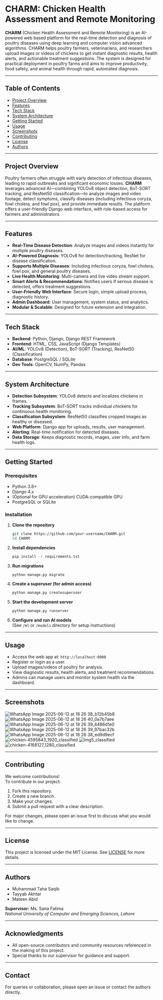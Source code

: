 # CHARM: Chicken Health Assessment and Remote Monitoring

**CHARM** (Chicken Health Assessment and Remote Monitoring) is an AI-powered web based platform for the real-time detection and diagnosis of poultry diseases using deep learning and computer vision advanced algorithms. CHARM helps poultry farmers, veterinarians, and researchers upload images or videos of chickens to get instant diagnostic results, health alerts, and actionable treatment suggestions. The system is designed for practical deployment in poultry farms and aims to improve productivity, food safety, and animal health through rapid, automated diagnosis.

---

## Table of Contents

- [Project Overview](#project-overview)
- [Features](#features)
- [Tech Stack](#tech-stack)
- [System Architecture](#system-architecture)
- [Getting Started](#getting-started)
- [Usage](#usage)
- [Screenshots](#screenshots)
- [Contributing](#contributing)
- [License](#license)
- [Authors](#authors)

---

## Project Overview

Poultry farmers often struggle with early detection of infectious diseases, leading to rapid outbreaks and significant economic losses. **CHARM** leverages advanced AI—combining YOLOv8 object detection, BoT-SORT tracking, and ResNet50 classification—to analyze images and video footage, detect symptoms, classify diseases (including infectious coryza, fowl cholera, and fowl pox), and provide immediate results. The platform offers a user-friendly Django web interface, with role-based access for farmers and administrators.

---

## Features

- **Real-Time Disease Detection**: Analyze images and videos instantly for multiple poultry diseases.
- **AI-Powered Diagnosis**: YOLOv8 for detection/tracking, ResNet for disease classification.
- **Supports Multiple Diseases**: Including infectious coryza, fowl cholera, fowl pox, and general poultry diseases.
- **Live Health Monitoring**: Multi-camera and live video stream support.
- **Smart Alerts & Recommendations**: Notifies users if serious disease is detected, offers treatment suggestions.
- **User-Friendly Web Interface**: Secure login, simple upload process, diagnostic history.
- **Admin Dashboard**: User management, system status, and analytics.
- **Modular & Scalable**: Designed for future extension and integration.

---

## Tech Stack

- **Backend**: Python, Django, Django REST Framework
- **Frontend**: HTML, CSS, JavaScript (Django Templates)
- **AI/ML**: YOLOv8 (Detection), BoT-SORT (Tracking), ResNet50 (Classification)
- **Database**: PostgreSQL / SQLite
- **Dev Tools**: OpenCV, NumPy, Pandas

---

## System Architecture

- **Detection Subsystem**: YOLOv8 detects and localizes chickens in frames.
- **Tracking Subsystem**: BoT-SORT tracks individual chickens for continuous health monitoring.
- **Classification Subsystem**: ResNet50 classifies cropped images as healthy or diseased.
- **Web Platform**: Django app for uploads, results, user management.
- **Alerting**: Real-time notification for detected diseases.
- **Data Storage**: Keeps diagnostic records, images, user info, and farm health logs.

---

## Getting Started

### Prerequisites

- Python 3.8+
- Django 4.x
- (Optional for GPU acceleration) CUDA-compatible GPU
- PostgreSQL or SQLite

### Installation

1. **Clone the repository**
    ```bash
    git clone https://github.com/your-username/CHARM.git
    cd CHARM
    ```

2. **Install dependencies**
    ```bash
    pip install -r requirements.txt
    ```

3. **Run migrations**
    ```bash
    python manage.py migrate
    ```

4. **Create a superuser (for admin access)**
    ```bash
    python manage.py createsuperuser
    ```

5. **Start the development server**
    ```bash
    python manage.py runserver
    ```

6. **Configure and run AI models**  
   (See `/ml` or `/models` directory for setup instructions)

---

## Usage

- Access the web app at: `http://localhost:8000`
- Register or login as a user.
- Upload images/videos of poultry for analysis.
- View diagnostic results, health alerts, and treatment recommendations.
- Admins can manage users and monitor system health via the dashboard.

---

## Screenshots

![WhatsApp Image 2025-06-12 at 18 26 38_b12b45b8](https://github.com/user-attachments/assets/ae73ed84-c1eb-4fa8-b424-53cb15a66cf3)
![WhatsApp Image 2025-06-12 at 18 26 40_0a7b7aee](https://github.com/user-attachments/assets/675e4839-9e13-4b95-8886-36cad2a7792b)
![WhatsApp Image 2025-06-12 at 18 26 39_4486d1e0](https://github.com/user-attachments/assets/da25b7f8-5d63-4def-bb21-c1c8a8c1427e)
![WhatsApp Image 2025-06-12 at 18 26 39_97bac32b](https://github.com/user-attachments/assets/d7e43558-7915-4efe-ae0b-05c877e128d5)
![WhatsApp Image 2025-06-12 at 18 26 38_ed9d9ecf](https://github.com/user-attachments/assets/74463555-58a6-4be0-b75b-0f7664103da1)
![chicken-4595843_1920_classified](https://github.com/user-attachments/assets/e3b47656-8521-4a12-9bde-46e4fbcb5dac)
![img5_classified](https://github.com/user-attachments/assets/4bbd1d84-20ec-4780-87cd-dc30f8d565be)
![chicken-4168127_1280_classified](https://github.com/user-attachments/assets/8727395c-b65c-45cf-8b8b-49ade82a236f)


---

## Contributing

We welcome contributions!  
To contribute in our project:

1. Fork this repository.
2. Create a new branch.
3. Make your changes.
4. Submit a pull request with a clear description.

For major changes, please open an issue first to discuss what you would like to change.

---

## License

This project is licensed under the MIT License. See [LICENSE](LICENSE) for more details.

---

## Authors

- Muhammad Taha Saqib
- Tayyab Akhtar
- Mateen Abid

**Supervisor:** Ms. Sana Fatima  
*National University of Computer and Emerging Sciences, Lahore*

---

## Acknowledgments

- All open-source contributors and community resources referenced in the making of this project.
- Special thanks to our supervisor for guidance and support.

---

## Contact

For queries or collaboration, please open an issue or contact the authors directly.

